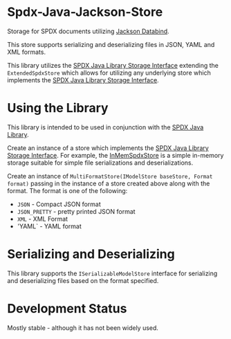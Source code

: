 # Spdx-Java-Jackson-Store
Storage for SPDX documents utilizing [Jackson Databind](https://github.com/FasterXML/jackson-databind).

This store supports serializing and deserializing files in JSON, YAML and XML formats.

This library utilizes the [SPDX Java Library Storage Interface](https://github.com/spdx/Spdx-Java-Library#storage-interface) extending the `ExtendedSpdxStore` which allows for utilizing any underlying store which implements the [SPDX Java Library Storage Interface](https://github.com/spdx/Spdx-Java-Library#storage-interface).

# Using the Library

This library is intended to be used in conjunction with the [SPDX Java Library](https://github.com/spdx/Spdx-Java-Library).

Create an instance of a store which implements the [SPDX Java Library Storage Interface](https://github.com/spdx/Spdx-Java-Library#storage-interface).  For example, the [InMemSpdxStore](https://github.com/spdx/Spdx-Java-Library/blob/master/src/main/java/org/spdx/storage/simple/InMemSpdxStore.java) is a simple in-memory storage suitable for simple file serializations and deserializations.

Create an instance of `MultiFormatStore(IModelStore baseStore, Format format)` passing in the instance of a store created above along with the format.  The format is one of the following:

- `JSON` - Compact JSON format
- `JSON_PRETTY` - pretty printed JSON format
- `XML` - XML Format
- 'YAML` - YAML format

# Serializing and Deserializing

This library supports the `ISerializableModelStore` interface for serializing and deserializing files based on the format specified.

# Development Status

Mostly stable - although it has not been widely used.